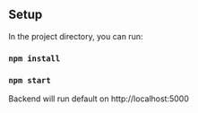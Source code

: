 ## Setup

In the project directory, you can run:

### `npm install`

### `npm start`

Backend will run default on http://localhost:5000
